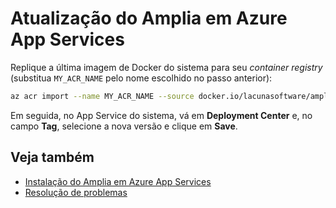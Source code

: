﻿# Atualização do Amplia em Azure App Services

Replique a última imagem de Docker do sistema para seu *container registry* (substitua `MY_ACR_NAME` pelo nome escolhido no passo anterior):

```sh
az acr import --name MY_ACR_NAME --source docker.io/lacunasoftware/amplia:4.13.0 --image amplia:4.13.0
```

Em seguida, no App Service do sistema, vá em **Deployment Center** e, no campo **Tag**, selecione a nova versão e clique em **Save**.

## Veja também

* [Instalação do Amplia em Azure App Services](install.md)
* [Resolução de problemas](troubleshoot/index.md)
